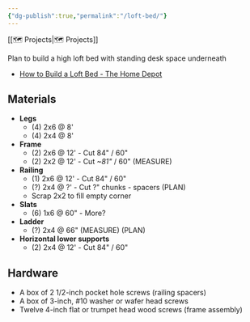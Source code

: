 ```yaml
---
{"dg-publish":true,"permalink":"/loft-bed/"}
---
```



[[🗺️ Projects\|🗺️ Projects]]

Plan to build a high loft bed with standing desk space underneath

* [How to Build a Loft Bed - The Home Depot](https://www.homedepot.com/c/ah/how-to-build-a-loft-bed/9ba683603be9fa5395fab9016d2777b3)

## Materials

* **Legs**
    * (4) 2x6 @ 8'
    * (4) 2x4 @ 8'
* **Frame**
    * (2) 2x6 @ 12' - Cut 84" / 60"
    * (2) 2x2 @ 12' - Cut *~81"* / 60" (MEASURE)
* **Railing**
    * (1) 2x6 @ 12' - Cut 84" / 60"
    * (?) 2x4 @ ?' - Cut ?" chunks - spacers (PLAN)
    * Scrap 2x2 to fill empty corner
* **Slats**
    * (6) 1x6 @ 60" - More?
* **Ladder**
    * (?) 2x4 @ 66" (MEASURE) (PLAN)
* **Horizontal lower supports**
    * (2) 2x4 @ 12' - Cut 84" / 60"

## Hardware

* A box of 2 1/2-inch pocket hole screws (railing spacers)
* A box of 3-inch, #10 washer or wafer head screws
* Twelve 4-inch flat or trumpet head wood screws (frame assembly)